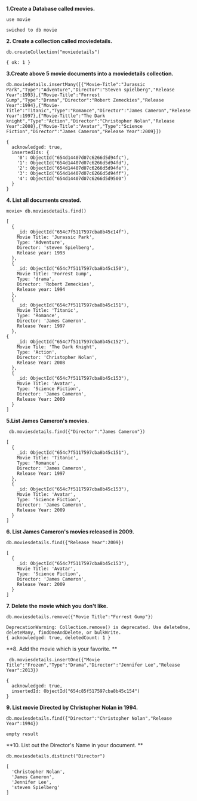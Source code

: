 **1.Create a Database called movies.**
```
use movie

swiched to db movie
```
**2. Create a collection called moviedetails.**
```
db.createCollection("moviedetails")

{ ok: 1 }
```
**3.Create above 5 movie documents into a moviedetails collection.**
```
db.moviedetails.insertMany([{"Movie-Title":"Jurassic Park","Type":"Adventure","Director":"Steven spielberg","Release Year":1993},{"Movie-Title":"Forrest Gump","Type":"Drama","Director":"Robert Zemeckies","Release Year":1994},{"Movie-Title":"Titanic","Type":"Romance","Director":"James Cameron","Release Year":1997},{"Movie-Tittle":"The Dark knight","Type":"Action","Director":"Christopher Nolan","Release Year":2008},{"Movie-Title":"Avatar","Type":"Science Fiction","Director":"James Cameron","Release Year":2009}])

{
  acknowledged: true,
  insertedIds: {
    '0': ObjectId("654d14407d07c6266d5d94fc"),
    '1': ObjectId("654d14407d07c6266d5d94fd"),
    '2': ObjectId("654d14407d07c6266d5d94fe"),
    '3': ObjectId("654d14407d07c6266d5d94ff"),
    '4': ObjectId("654d14407d07c6266d5d9500")
  }
}
```
**4. List all documents created.**
```
movie> db.moviesdetails.find()

[
  {
    _id: ObjectId("654c7f5117597cba8b45c14f"),
    Movie Title: 'Jurassic Park',
    Type: 'Adventure',
    Director: 'steven Spielberg',
    Release year: 1993
  },
  {
    _id: ObjectId("654c7f5117597cba8b45c150"),
    Movie Title: 'Forrest Gump',
    Type: 'drama',
    Director: 'Robert Zemeckies',
    Release year: 1994
  },
  {
    _id: ObjectId("654c7f5117597cba8b45c151"),
    Movie Title: 'Titanic',
    Type: 'Romance',
    Director: 'James Cameron',
    Release Year: 1997
  },
{
    _id: ObjectId("654c7f5117597cba8b45c152"),
    Movie Tile: 'The Dark Knight',
    Type: 'Action',
    Director: 'Christopher Nolan',
    Release Year: 2008
  },
  {
    _id: ObjectId("654c7f5117597cba8b45c153"),
    Movie Title: 'Avatar',
    Type: 'Science Fiction',
    Director: 'James Cameron',
    Release Year: 2009
  }
]
```
**5.List James Cameron's movies.**
```
 db.moviesdetails.find({"Director":"James Cameron"})

[
  {
    _id: ObjectId("654c7f5117597cba8b45c151"),
    Movie Title: 'Titanic',
    Type: 'Romance',
    Director: 'James Cameron',
    Release Year: 1997
  },
  {
    _id: ObjectId("654c7f5117597cba8b45c153"),
    Movie Title: 'Avatar',
    Type: 'Science Fiction',
    Director: 'James Cameron',
    Release Year: 2009
  }
]
```
**6. List  James Cameron's movies released in 2009.**
```
db.moviesdetails.find({"Release Year":2009})

[
  {
    _id: ObjectId("654c7f5117597cba8b45c153"),
    Movie Title: 'Avatar',
    Type: 'Science Fiction',
    Director: 'James Cameron',
    Release Year: 2009
  }
]
```
**7. Delete the movie which you don't like.**
```
db.moviesdetails.remove({"Movie Title":"Forrest Gump"})

DeprecationWarning: Collection.remove() is deprecated. Use deleteOne, deleteMany, findOneAndDelete, or bulkWrite.
{ acknowledged: true, deletedCount: 1 }
```
**8. Add the movie which is your favorite. **
```
 db.moviesdetails.insertOne({"Movie Title":"Frozen","Type":"Drama","Director":"Jennifer Lee","Release Year":2013})

{
  acknowledged: true,
  insertedId: ObjectId("654c85f517597cba8b45c154")
}
```
**9. List movie Directed  by Christopher Nolan in 1994.**
```
db.moviesdetails.find({"Director":"Christopher Nolan","Release Year":1994})

empty result
```
**10. List out the Director's Name in your document. **
```
db.moviesdetails.distinct("Director")

[
  'Christopher Nolan',
  'James Cameron',
  'Jennifer Lee',
  'steven Spielberg'
]
```









